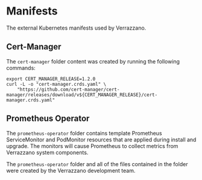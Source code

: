 # Manifests

The external Kubernetes manifests used by Verrazzano.

## Cert-Manager

The `cert-manager` folder content was created by running the following commands:

```
export CERT_MANAGER_RELEASE=1.2.0
curl -L -o "cert-manager.crds.yaml" \
    "https://github.com/cert-manager/cert-manager/releases/download/v${CERT_MANAGER_RELEASE}/cert-manager.crds.yaml"
```

## Prometheus Operator

The `prometheus-operator` folder contains template Prometheus ServiceMonitor and PodMonitor resources that are applied during install and upgrade. The monitors
will cause Prometheus to collect metrics from Verrazzano system components.

The `prometheus-operator` folder and all of the files contained in the folder were created by the Verrazzano development team.
